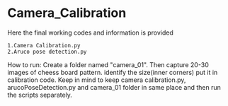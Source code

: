 # Camera_Calibration
Here the final working codes and information is provided

    1.Camera Calibration.py
    2.Aruco pose detection.py
    
How to run: Create a folder named "camera_01". Then capture 20-30 images of cheess board pattern. identify the size(inner corners) put it in calibration code. Keep in mind to keep camera calibration.py, arucoPoseDetection.py and camera_01 folder in same place and then run the scripts separately.
